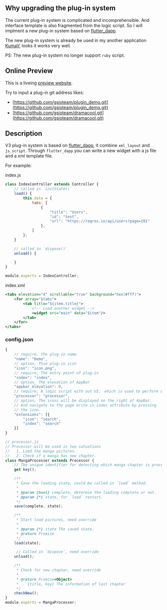 
## Why upgrading the plug-in system

The current plug-in system is complicated and incomprehensible. 
And interface template is also fragmented from the logic script. 
So I will implment a new plug-in system based on 
[flutter_dapp](https://github.com/gsioteam/flutter_dapp).

The new plug-in system is already be used in my another application 
[KumaV](https://github.com/gsioteam/KumaV), looks it works very well.

PS: The new plug-in system no longer support `ruby` script.

## Online Preview

This is a liveing [preview website](https://gsioteam.github.io/plugin_online/).

Try to input a plug-in git address likes:

- [https://github.com/gsioteam/plugin_demo.git](https://github.com/gsioteam/plugin_demo.git)
- [https://github.com/gsioteam/dramacool.git](https://github.com/gsioteam/dramacool.git)


## Description

V3 plug-in system is based on [flutter_dapp](https://github.com/gsioteam/flutter_dapp), it combine 
`xml_layout` and `js_script`. Through `flutter_dapp` you can write a new widget with a js file and
a xml template file.

For example:

index.js
```js
class IndexController extends Controller {
    // called in `initState()`
    load() {
        this.data = {
            tabs: [
                {
                    "title": "Users",
                    "id": "test",
                    "url": "https://reqres.in/api/users?page={0}"
                }, 
            ]
        };
    }

    // called in `dispose()`
    unload() {

    }
}

module.exports = IndexController;
```

index.xml
```xml
<tabs elevation="4" scrollable="true" background="hex(#fff)">
    <for array="$tabs">
        <tab title="${item.title}">
            <!-- Load another widget -->
            <widget src="main" data="$item"/>
        </tab>
    </for>
</tabs>
```

### config.json

```js
{
    // require, The plug-in name
    "name": "Demo",
    // option, Thie plug-in icon
    "icon": "icon.png",
    // require, The entry point of plug-in
    "index": "index",
    // option, The elevation of AppBar
    "appbar_elevation": 0,
    // require, A logic script with out UI， which is used to perform special functions.
    "processor": "processor",
    // option, The icons will be displayed on the right of AppBar.
    // And navigate to the page write in index attribute by pressing
    // the icon.
    "extensions": [{
        "icon": "search",
        "index": "search"
    }]
}
```

```js
// processor.js
// Processor will be used in two satuations
//   1. Load the manga pictures.
//   2. Check if a manga has new chapter.  
class MangaProcesser extends Processor {
    // The unique identifier for detecting which manga chapter is processing on.
    get key();

    /**
     * Save the loading state, could be called in `load` method.
     *
     * @param {bool} complete, determie the loading complete or not.
     * @param {*} state, for `load` restart. 
     */
    save(complete, state);

    /**
     * Start load pictures, need override
     * 
     * @param {*} state The saved state.
     * @return Promise 
     */
    load(state);

     // Called in `dispose`, need override
    unload();

    /**
     * Check for new chapter, need override
     * 
     * @return Promise<Object> 
     *    {title, key} The information of last chapter 
     */
    checkNew();
}
module.exports = MangaProcesser;
```
